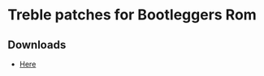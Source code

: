 # Treble patches for Bootleggers Rom

## Downloads 
- [Here](https://github.com/TheAtt1la/patches-btlg/releases)
